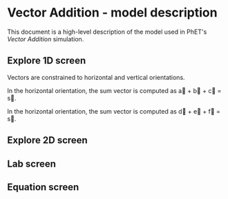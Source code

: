 # Vector Addition - model description

This document is a high-level description of the model used in PhET's _Vector Addition_ simulation.

## Explore 1D screen

Vectors are constrained to horizontal and vertical orientations. 

In the horizontal orientation, the sum vector is computed as a&#8407; + b&#8407; + c&#8407; = s&#8407;. 

In the horizontal orientation, the sum vector is computed as d&#8407; + e&#8407; + f&#8407; = s&#8407;. 

## Explore 2D screen

## Lab screen

## Equation screen
